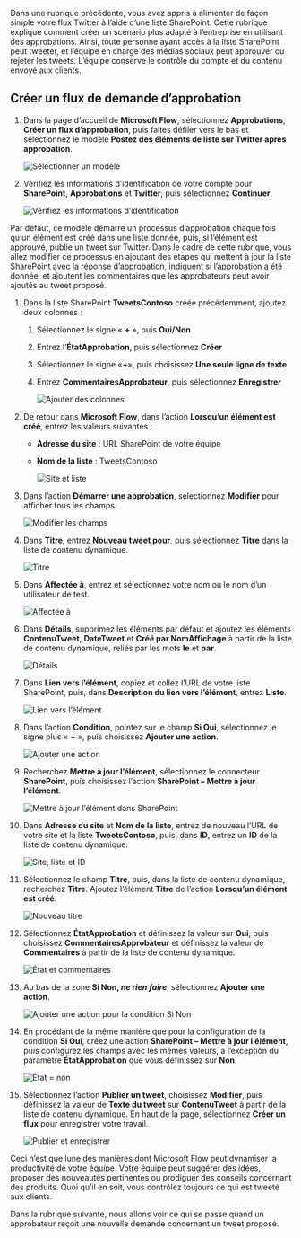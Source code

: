 Dans une rubrique précédente, vous avez appris à alimenter de façon simple votre flux Twitter à l’aide d’une liste SharePoint. Cette rubrique explique comment créer un scénario plus adapté à l’entreprise en utilisant des approbations. Ainsi, toute personne ayant accès à la liste SharePoint peut tweeter, et l’équipe en charge des médias sociaux peut approuver ou rejeter les tweets. L’équipe conserve le contrôle du compte et du contenu envoyé aux clients. 

## <a name="create-an-approval-request-flow"></a>Créer un flux de demande d’approbation
1. Dans la page d’accueil de **Microsoft Flow**, sélectionnez **Approbations**, **Créer un flux d’approbation**, puis faites défiler vers le bas et sélectionnez le modèle **Postez des éléments de liste sur Twitter après approbation**. 
   
    ![Sélectionner un modèle](./media/learning-approval-center/create-approval.png)
2. Vérifiez les informations d’identification de votre compte pour **SharePoint**, **Approbations** et **Twitter**, puis sélectionnez **Continuer**. 
   
    ![Vérifiez les informations d’identification](./media/learning-approval-center/verify-credentials.png)

Par défaut, ce modèle démarre un processus d’approbation chaque fois qu’un élément est créé dans une liste donnée, puis, si l’élément est approuvé, publie un tweet sur Twitter. Dans le cadre de cette rubrique, vous allez modifier ce processus en ajoutant des étapes qui mettent à jour la liste SharePoint avec la réponse d’approbation, indiquent si l’approbation a été donnée, et ajoutent les commentaires que les approbateurs peut avoir ajoutés au tweet proposé. 

1. Dans la liste SharePoint **TweetsContoso** créée précédemment, ajoutez deux colonnes :
   
   1. Sélectionnez le signe « **+** », puis **Oui/Non**
   2. Entrez l’**ÉtatApprobation**, puis sélectionnez **Créer**
   3. Sélectionnez le signe «**+**», puis choisissez **Une seule ligne de texte**
   4. Entrez **CommentairesApprobateur**, puis sélectionnez **Enregistrer**
      
      ![Ajouter des colonnes](./media/learning-approval-center/new-columns.png)
2. De retour dans **Microsoft Flow**, dans l’action **Lorsqu’un élément est créé**, entrez les valeurs suivantes :
   
   * **Adresse du site** : URL SharePoint de votre équipe
   * **Nom de la liste** : TweetsContoso
     
     ![Site et liste](./media/learning-approval-center/site-address.png)
3. Dans l’action **Démarrer une approbation**, sélectionnez **Modifier** pour afficher tous les champs. 
   
    ![Modifier les champs](./media/learning-approval-center/edit-all-fields.png)
4. Dans **Titre**, entrez **Nouveau tweet pour**, puis sélectionnez **Titre** dans la liste de contenu dynamique. 
   
    ![Titre](./media/learning-approval-center/tweet-title.png)
5. Dans **Affectée à**, entrez et sélectionnez votre nom ou le nom d’un utilisateur de test. 
   
    ![Affectée à](./media/learning-approval-center/tweet-assigned-to.png)
6. Dans **Détails**, supprimez les éléments par défaut et ajoutez les éléments **ContenuTweet**, **DateTweet** et **Créé par NomAffichage** à partir de la liste de contenu dynamique, reliés par les mots **le** et **par**. 
   
    ![Détails](./media/learning-approval-center/tweet-details.png)
7. Dans **Lien vers l’élément**, copiez et collez l’URL de votre liste SharePoint, puis, dans **Description du lien vers l’élément**, entrez **Liste**. 
   
    ![Lien vers l’élément](./media/learning-approval-center/tweet-item-link.png)
8. Dans l’action **Condition**, pointez sur le champ **Si Oui**, sélectionnez le signe plus « **+** », puis choisissez **Ajouter une action**. 
   
    ![Ajouter une action](./media/learning-approval-center/add-an-action.png)
9. Recherchez **Mettre à jour l’élément**, sélectionnez le connecteur **SharePoint**, puis choisissez l’action **SharePoint – Mettre à jour l’élément**.
   
    ![Mettre à jour l’élément dans SharePoint](./media/learning-approval-center/update-item.png)
10. Dans **Adresse du site** et **Nom de la liste**, entrez de nouveau l’URL de votre site et la liste **TweetsContoso**, puis, dans **ID**, entrez un **ID**  de la liste de contenu dynamique. 
    
     ![Site, liste et ID](./media/learning-approval-center/address-list-id.png)
11. Sélectionnez le champ **Titre**, puis, dans la liste de contenu dynamique, recherchez **Titre**. Ajoutez l’élément **Titre** de l’action **Lorsqu’un élément est créé**. 
    
     ![Nouveau titre](./media/learning-approval-center/add-title.png)
12. Sélectionnez **ÉtatApprobation** et définissez la valeur sur **Oui**, puis choisissez **CommentairesApprobateur** et définissez la valeur de **Commentaires** à partir de la liste de contenu dynamique. 
    
     ![État et commentaires](./media/learning-approval-center/approver-status.png)
13. Au bas de la zone **Si Non, *ne rien faire***, sélectionnez **Ajouter une action**.
    
     ![Ajouter une action pour la condition Si Non](./media/learning-approval-center/add-a-no-action.png)
14. En procédant de la même manière que pour la configuration de la condition **Si Oui**, créez une action **SharePoint – Mettre à jour l’élément**, puis configurez les champs avec les mêmes valeurs, à l’exception du paramètre **ÉtatApprobation** que vous définissez sur **Non**. 
    
     ![État = non](./media/learning-approval-center/status-no.png)
15. Sélectionnez l’action **Publier un tweet**, choisissez **Modifier**, puis définissez la valeur de **Texte du tweet** sur **ContenuTweet** à partir de la liste de contenu dynamique.  En haut de la page, sélectionnez **Créer un flux** pour enregistrer votre travail. 
    
     ![Publier et enregistrer](./media/learning-approval-center/post-tweet.png)

Ceci n’est que lune des manières dont Microsoft Flow peut dynamiser la productivité de votre équipe. Votre équipe peut suggérer des idées, proposer des nouveautés pertinentes ou prodiguer des conseils concernant des produits. Quoi qu’il en soit, vous contrôlez toujours ce qui est tweeté aux clients.

Dans la rubrique suivante, nous allons voir ce qui se passe quand un approbateur reçoit une nouvelle demande concernant un tweet proposé. 

